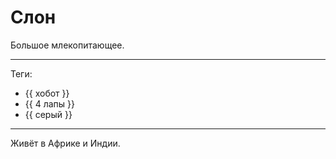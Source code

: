 # Слон

Большое млекопитающее.

---

Теги:

- {{ хобот }}
- {{ 4 лапы }}
- {{ серый }}

---

Живёт в Африке и Индии.
